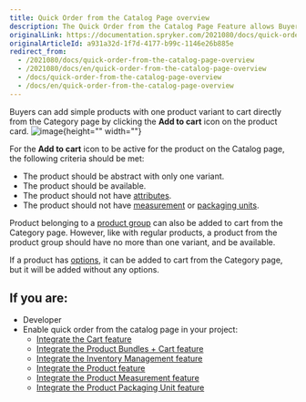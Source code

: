```yaml
---
title: Quick Order from the Catalog Page overview
description: The Quick Order from the Catalog Page Feature allows Buyers to add products with one product variant to cart directly from the Category page.
originalLink: https://documentation.spryker.com/2021080/docs/quick-order-from-the-catalog-page-overview
originalArticleId: a931a32d-1f7d-4177-b99c-1146e26b885e
redirect_from:
  - /2021080/docs/quick-order-from-the-catalog-page-overview
  - /2021080/docs/en/quick-order-from-the-catalog-page-overview
  - /docs/quick-order-from-the-catalog-page-overview
  - /docs/en/quick-order-from-the-catalog-page-overview
---
```


Buyers can add simple products with one product variant to cart directly from the Category page by clicking the **Add to cart** icon on the product card. 
![image](https://spryker.s3.eu-central-1.amazonaws.com/docs/Features/Catalog+Management/Quick+Order+from+the+Catalog+Page/Quick+Order+from+the+Catalog+Page+Feature+Overview/quick-order-from-catalog.png){height="" width=""}

For the **Add to cart** icon to be active for the product on the Catalog page, the following criteria should be met: 

* The product should be abstract with only one variant.
* The product should be available.
* The product should not have [attributes](https://documentation.spryker.com/2021080/docs/attributes).
* The product should not have [measurement](https://documentation.spryker.com/2021080/docs/measurement-units) or [packaging units](https://documentation.spryker.com/2021080/docs/packaging-units).

Product belonging to a [product group](/docs/scos/dev/features/{{page.version}}/product/product-feature-overview/products-overview.html) can also be added to cart from the Category page. However, like with regular products, a product from the product group should have no more than one variant, and be available. 

If a product has [options](/docs/scos/dev/features/{{page.version}}/product-options/product-options.html), it can be added to cart from the Category page, but it will be added without any options.



## If you are:

<div class="mr-container">
    <div class="mr-list-container">
        <!-- col1 -->
        <div class="mr-col">
            <ul class="mr-list mr-list-green">
                <li class="mr-title">Developer</li>
                <li>Enable quick order from the catalog page in your project:
                    <ul>
<li><a href="https://documentation.spryker.com/docs/cart-feature-integration" class="mr-link">Integrate the Cart  feature</a></li>
                    <li><a href="https://documentation.spryker.com/docs/product-bundles-cart-feature-integration" class="mr-link">Integrate the Product Bundles + Cart feature</a></li>
                    <li><a href="https://documentation.spryker.com/docs/inventory-management-feature-integration" class="mr-link">Integrate the Inventory Management feature</a></li>
                    <li><a href="https://documentation.spryker.com/docs/product-feature-integration" class="mr-link">Integrate the Product feature</a></li>
                    <li><a href="https://documentation.spryker.com/docs/product-measurement-unit-feature-integration" class="mr-link">Integrate the Product Measurement feature</a></li>
                       <li><a href="https://documentation.spryker.com/docs/en/product-packaging-unit-feature-integration" class="mr-link">Integrate the Product Packaging Unit feature</a></li>
                    </ul>
                </li> 
            </ul>
        </div>
        <!-- col2 -->
      
</div>
